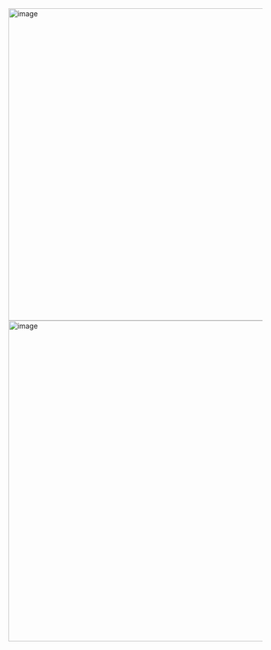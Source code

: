 <img width="618" alt="image" src="https://user-images.githubusercontent.com/89638496/200439467-2626d909-00a1-49e2-ac7c-eda93e50b8b3.png">
<img width="635" alt="image" src="https://user-images.githubusercontent.com/89638496/200439499-ae677894-09db-47bd-84e0-98f2dcc25e12.png">
